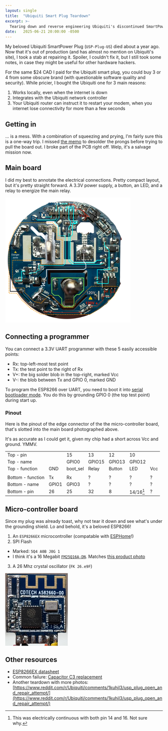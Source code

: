 ```yaml
---
layout: single
title:  "Ubiquiti Smart Plug Teardown"
excerpt: >-
  Tearing down and reverse engineering Ubiquiti's discontinued SmartPower Plug
date:   2025-06-21 20:00:00 -0500
---
```


My beloved Ubiquiti SmartPower Plug (`USP-Plug-US`) died about a year ago. Now that it's out of production (and has almost no mention on Ubiquiti's site), I took a stab at repairing it. Spoiler, I couldn't fix it, but I still took some notes, in case they might be useful for other hardware hackers.

For the same $24 CAD I paid for the Ubiquiti smart plug, you could buy 3 or 4 from some obscure brand (with questionable software quality and security). While pricier, I bought the Ubiquiti one for 3 main reasons:

1. Works locally, even when the internet is down
2. Integrates with the Ubiquiti network controller
3. Your Ubiquiti router can instruct it to restart your modem, when you internet lose connectivity for more than a few seconds

## Getting in

... is a mess. With a combination of squeezing and prying, I'm fairly sure this is a one-way trip. I missed [the memo](https://community.ui.com/questions/Dead-USP-Plug-fixed/12c2327e-21f7-4e02-85eb-f6d0b705937b) to desolder the prongs before trying to pull the board out. I broke part of the PCB right off. Welp, it's a salvage mission now.

## Main board

I did my best to annotate the electrical connections. Pretty compact layout, but it's pretty straight forward. A 3.3V power supply, a button, an LED, and a relay to energize the main relay.

<a href="/resources/usp-plug/usp-plug-mainboard.jpeg">
  <img src="/resources/usp-plug/usp-plug-mainboard.jpeg" width="400" />
</a>

## Connecting a programmer

You can connect a 3.3V UART programmer with these 5 easily accessible points:

* Rx: top-left-most test point
* Tx: the test point to the right of Rx
* V+: the big solder blob in the top-right, marked Vcc
* V-: the blob between Tx and GPIO 0, marked GND

To program the ESP8266 over UART, you need to boot it into [serial bootloader mode](https://docs.espressif.com/projects/esptool/en/latest/esp8266/advanced-topics/boot-mode-selection.html#select-bootloader-mode). You do this by grounding GPIO 0 (the top test point) during start up.

### Pinout

Here is the pinout of the edge connector of the the micro-controller board, that's slotted into the main board photographed above.

It's as accurate as I could get it, given my chip had a short across Vcc and ground. YMMV.

|                     |        |          |        |         |           |     |
|---------------------|--------|----------|--------|---------|-----------|-----|
| Top - pin           |        | 15       |   13   |   12    |    10     |     |
| Top - name          |        | GPIO0    | GPIO15 | GPIO13  |  GPIO12   |     |
| Top - function      | GND    | boot_sel | Relay  | Button  |    LED    | Vcc |
|                     |        |          |        |         |           |     |
| Bottom - function   |  Tx    | Rx       |   ?    |    ?    |     ?     |  ?  |
| Bottom - name       | GPIO1  | GPIO3    |   ?    |    ?    |     ?     |  ?  |
| Bottom - pin        | 26     | 25       |   32   |    8    | 14/16[^1] |  ?  |

[^1]: This was electrically continuous with both pin 14 and 16. Not sure why.

## Micro-controller board

Since my plug was already toast, why not tear it down and see what's under the grounding shield. Lo and behold, it's a beloved ESP8266!

1. An `ESP8266EX` microcontroller (compatable with [ESPHome](https://esphome.io/)!)
2. SPI Flash
  * Marked: `5Q4 A0B J0G 1`
  * I think it's a 16 Megabit [`FM25Q16A-DN`](https://www.fmsh.com/nvm/FM25Q16A_ds_eng.pdf). Matches [this product photo](https://lcsc.com/product-detail/image/FM25Q16A-DN-T-G_C431016.html)
3. A 26 Mhz crystal oscillator (`FK 26.e9F`)

<a href="/resources/usp-plug/usp-plug-microcontroller.jpeg">
  <img src="/resources/usp-plug/usp-plug-microcontroller.jpeg" width="200" />
</a>

## Other resources

* [ESP8266EX datasheet](https://www.espressif.com/sites/default/files/documentation/0a-esp8266ex_datasheet_en.pdf)
* Common failure: [Capacitor C3 replacement](https://community.ui.com/questions/Dead-USP-Plug-fixed/12c2327e-21f7-4e02-85eb-f6d0b705937b)
* Another teardown with more photos: [https://www.reddit.com/r/Ubiquiti/comments/1kuhjl3/usp_plug_open_and_repair_attempt/](https://www.reddit.com/r/Ubiquiti/comments/1kuhjl3/usp_plug_open_and_repair_attempt/)
